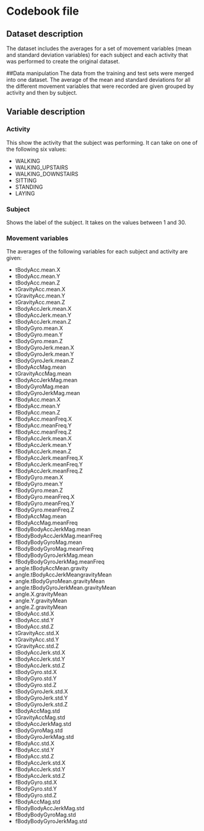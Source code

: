 # Codebook file

## Dataset description
The dataset includes the averages for a set of movement variables (mean and standard deviation variables) for each subject and each activity that was performed to create the original dataset.

##Data manipulation
The data from the training and test sets were merged into one dataset. The average of the mean and standard deviations for all the different movement variables that were recorded are given grouped by activity and then by subject.

## Variable description

### Activity
This show the activity that the subject was performing. It can take on one of the following six values:

* WALKING
* WALKING_UPSTAIRS
* WALKING_DOWNSTAIRS
* SITTING
* STANDING
* LAYING

### Subject
Shows the label of the subject. It takes on the values between 1 and 30.

### Movement variables
The averages of the following variables for each subject and activity are given:

* tBodyAcc.mean.X
* tBodyAcc.mean.Y
* tBodyAcc.mean.Z
* tGravityAcc.mean.X
* tGravityAcc.mean.Y
* tGravityAcc.mean.Z
* tBodyAccJerk.mean.X
* tBodyAccJerk.mean.Y
* tBodyAccJerk.mean.Z 
* tBodyGyro.mean.X 
* tBodyGyro.mean.Y 
* tBodyGyro.mean.Z 
* tBodyGyroJerk.mean.X 
* tBodyGyroJerk.mean.Y 
* tBodyGyroJerk.mean.Z 
* tBodyAccMag.mean 
* tGravityAccMag.mean 
* tBodyAccJerkMag.mean 
* tBodyGyroMag.mean 
* tBodyGyroJerkMag.mean 
* fBodyAcc.mean.X 
* fBodyAcc.mean.Y 
* fBodyAcc.mean.Z 
* fBodyAcc.meanFreq.X 
* fBodyAcc.meanFreq.Y 
* fBodyAcc.meanFreq.Z 
* fBodyAccJerk.mean.X 
* fBodyAccJerk.mean.Y 
* fBodyAccJerk.mean.Z 
* fBodyAccJerk.meanFreq.X 
* fBodyAccJerk.meanFreq.Y 
* fBodyAccJerk.meanFreq.Z 
* fBodyGyro.mean.X 
* fBodyGyro.mean.Y 
* fBodyGyro.mean.Z 
* fBodyGyro.meanFreq.X 
* fBodyGyro.meanFreq.Y 
* fBodyGyro.meanFreq.Z 
* fBodyAccMag.mean 
* fBodyAccMag.meanFreq 
* fBodyBodyAccJerkMag.mean 
* fBodyBodyAccJerkMag.meanFreq 
* fBodyBodyGyroMag.mean 
* fBodyBodyGyroMag.meanFreq 
* fBodyBodyGyroJerkMag.mean 
* fBodyBodyGyroJerkMag.meanFreq 
* angle.tBodyAccMean.gravity
* angle.tBodyAccJerkMeangravityMean
* angle.tBodyGyroMean.gravityMean 
* angle.tBodyGyroJerkMean.gravityMean 
* angle.X.gravityMean 
* angle.Y.gravityMean 
* angle.Z.gravityMean 
* tBodyAcc.std.X 
* tBodyAcc.std.Y 
* tBodyAcc.std.Z 
* tGravityAcc.std.X
* tGravityAcc.std.Y 
* tGravityAcc.std.Z 
* tBodyAccJerk.std.X 
* tBodyAccJerk.std.Y 
* tBodyAccJerk.std.Z 
* tBodyGyro.std.X 
* tBodyGyro.std.Y 
* tBodyGyro.std.Z 
* tBodyGyroJerk.std.X 
* tBodyGyroJerk.std.Y 
* tBodyGyroJerk.std.Z 
* tBodyAccMag.std 
* tGravityAccMag.std 
* tBodyAccJerkMag.std 
* tBodyGyroMag.std 
* tBodyGyroJerkMag.std 
* fBodyAcc.std.X 
* fBodyAcc.std.Y 
* fBodyAcc.std.Z 
* fBodyAccJerk.std.X 
* fBodyAccJerk.std.Y 
* fBodyAccJerk.std.Z 
* fBodyGyro.std.X 
* fBodyGyro.std.Y 
* fBodyGyro.std.Z 
* fBodyAccMag.std 
* fBodyBodyAccJerkMag.std 
* fBodyBodyGyroMag.std 
* fBodyBodyGyroJerkMag.std